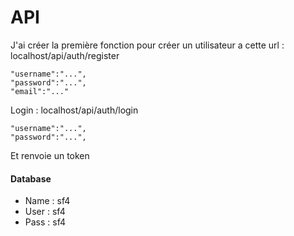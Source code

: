 # API

J'ai créer la première fonction pour créer un utilisateur a cette url : localhost/api/auth/register


	"username":"...",
	"password":"...",
	"email":"..."


Login : localhost/api/auth/login

	"username":"...",
	"password":"...",

Et renvoie un token

#### Database

- Name : sf4
- User : sf4
- Pass : sf4
